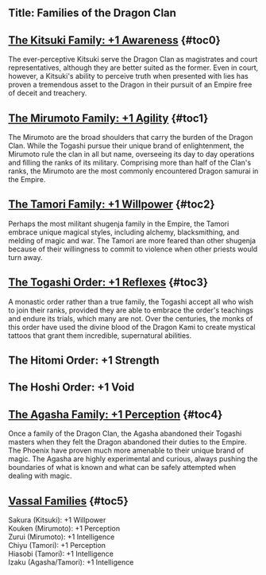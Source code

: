 Title: Families of the Dragon Clan
---
## <span><span style="text-decoration: underline;">The Kitsuki Family: +1 Awareness</span></span> {#toc0}

The ever-perceptive Kitsuki serve the Dragon Clan as magistrates and court representatives, although they are better suited as the former. Even in court, however, a Kitsuki's ability to perceive truth when presented with lies has proven a tremendous asset to the Dragon in their pursuit of an Empire free of deceit and treachery.

## <span><span style="text-decoration: underline;">The Mirumoto Family: +1 Agility</span></span> {#toc1}

The Mirumoto are the broad shoulders that carry the burden of the Dragon Clan. While the Togashi pursue their unique brand of enlightenment, the Mirumoto rule the clan in all but name, overseeing its day to day operations and filling the ranks of its military. Comprising more than half of the Clan's ranks, the Mirumoto are the most commonly encountered Dragon samurai in the Empire.

## <span><span style="text-decoration: underline;">The Tamori Family: +1 Willpower</span></span> {#toc2}

Perhaps the most militant shugenja family in the Empire, the Tamori embrace unique magical styles, including alchemy, blacksmithing, and melding of magic and war. The Tamori are more feared than other shugenja because of their willingness to commit to violence when other priests would turn away.

## <span><span style="text-decoration: underline;">The Togashi Order: +1 Reflexes</span></span> {#toc3}

A monastic order rather than a true family, the Togashi accept all who wish to join their ranks, provided they are able to embrace the order's teachings and endure its trials, which many are not. Over the centuries, the monks of this order have used the divine blood of the Dragon Kami to create mystical tattoos that grant them incredible, supernatural abilities.

## The Hitomi Order: +1 Strength
## The Hoshi Order: +1 Void
## <span><span style="text-decoration: underline;">The Agasha Family: +1 Perception</span></span> {#toc4}

Once a family of the Dragon Clan, the Agasha abandoned their Togashi masters when they felt the Dragon abandoned their duties to the Empire. The Phoenix have proven much more amenable to their unique brand of magic. The Agasha are highly experimental and curious, always pushing the boundaries of what is known and what can be safely attempted when dealing with magic.

## <span><span style="text-decoration: underline;">Vassal Families</span></span> {#toc5}

Sakura (Kitsuki): +1 Willpower<br>
Kouken (Mirumoto): +1 Perception<br>
Zurui (Mirumoto): +1 Intelligence<br>
Chiyu (Tamori): +1 Perception<br>
Hiasobi (Tamori): +1 Intelligence<br>
Izaku (Agasha/Tamori): +1 Intelligence

